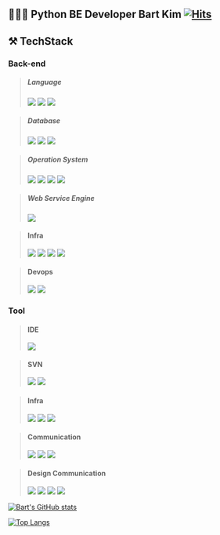 ## 👨🏻‍💻 Python BE Developer Bart Kim [![Hits](https://hits.seeyoufarm.com/api/count/incr/badge.svg?url=https%3A%2F%2Fgithub.com%2Fjaehwankim07120%2Fhit-counter&count_bg=%2379C83D&title_bg=%23555555&icon=&icon_color=%23E7E7E7&title=hits&edge_flat=false)](https://hits.seeyoufarm.com)



## ⚒️ TechStack

### Back-end

> ##### Language
> <a href="#" target="_blank"><img src="https://img.shields.io/badge/Python-3776AB?style=flat-square&logo=Python&logoColor=white"/></a>
> <a href="#" target="_blank"><img src="https://img.shields.io/badge/Go-00ADD8?style=flat-square&logo=Go&logoColor=white"/></a>
> <a href="#" target="_blank"><img src="https://img.shields.io/badge/JavaScript-F7DF1E?style=flat-square&logo=JavaScript&logoColor=white"/></a>

> ##### Database
> <a href="#" target="_blank"><img src="https://img.shields.io/badge/MySQL-4479A1?style=flat-square&logo=MySQL&logoColor=white"/></a>
> <a href="#" target="_blank"><img src="https://img.shields.io/badge/MariaDB-4479A1?style=flat-square&logo=MariaDB&logoColor=white"/></a>
> <a href="#" target="_blank"><img src="https://img.shields.io/badge/PostgreSQL-336791?style=flat-square&logo=PostgreSQL&logoColor=white"/></a>

> ##### Operation System
> <a href="#" target="_blank"><img src="https://img.shields.io/badge/Ubuntu-E95420?style=flat-square&logo=Ubuntu&logoColor=white"/></a>
> <a href="#" target="_blank"><img src="https://img.shields.io/badge/CentOS-262577?style=flat-square&logo=CentOS&logoColor=white"/></a>
> <a href="#" target="_blank"><img src="https://img.shields.io/badge/Linux-FCC624?style=flat-square&logo=Linux&logoColor=white"/></a>
> <a href="#" target="_blank"><img src="https://img.shields.io/badge/macOS-000000?style=flat-square&logo=macOS&logoColor=white"/></a>

> ##### Web Service Engine
> <a href="#" target="_blank"><img src="https://img.shields.io/badge/NGINX-009639?style=flat-square&logo=NGINX&logoColor=white"/></a>

> #### Infra
> <a href="#" target="_blank"><img src="https://img.shields.io/badge/AWS%20EC2-232F3E?style=flat-square&logo=Amazon%20AWS&logoColor=white"/></a>
> <a href="#" target="_blank"><img src="https://img.shields.io/badge/AWS%20Route53-232F3E?style=flat-square&logo=Amazon%20AWS&logoColor=white"/></a>
> <a href="#" target="_blank"><img src="https://img.shields.io/badge/AWS%20S3-232F3E?style=flat-square&logo=Amazon%20AWS&logoColor=white"/></a>
> <a href="#" target="_blank"><img src="https://img.shields.io/badge/AWS%20IAM-232F3E?style=flat-square&logo=Amazon%20AWS&logoColor=white"/></a>


> #### Devops
> <a href="#" target="_blank"><img src="https://img.shields.io/badge/CircleCI-232F3E?style=flat-square&logo=CircleCI&logoColor=white"/></a>
> <a href="#" target="_blank"><img src="https://img.shields.io/badge/Jenkins-232F3E?style=flat-square&logo=Jenkins&logoColor=white"/></a>


### Tool

> #### IDE
> <a href="#" target="_blank"><img src="https://img.shields.io/badge/Visual%20Studio%20Code-007ACC?style=flat-square&logo=Visual%20Studio%20Code&logoColor=white"/></a>


> #### SVN
> <a href="#" target="_blank"><img src="https://img.shields.io/badge/Bitbucket-0052CC?style=flat-square&logo=Bitbucket&logoColor=white"/></a>
> <a href="#" target="_blank"><img src="https://img.shields.io/badge/GitHub-181717?style=flat-square&logo=GitHub&logoColor=white"/></a>

> #### Infra
> <a href="#" target="_blank"><img src="https://img.shields.io/badge/Docker-2496ED?style=flat-square&logo=Docker&logoColor=white"/></a>
> <a href="#" target="_blank"><img src="https://img.shields.io/badge/Firebase-FFCA28?style=flat-square&logo=Firebase&logoColor=black"/></a>
> <a href="#" target="_blank"><img src="https://img.shields.io/badge/Postman-FF6C37?style=flat-square&logo=Postman&logoColor=white"/></a>

> #### Communication
> <a href="#" target="_blank"><img src="https://img.shields.io/badge/Jira-0052CC?style=flat-square&logo=Jira&logoColor=white"/></a>
> <a href="#" target="_blank"><img src="https://img.shields.io/badge/Notion-000000?style=flat-square&logo=Notion&logoColor=white"/></a>
> <a href="#" target="_blank"><img src="https://img.shields.io/badge/Slack-4A154B?style=flat-square&logo=Slack&logoColor=white"/></a>

> #### Design Communication
> <a href="#" target="_blank"><img src="https://img.shields.io/badge/Zeplin-F79733?style=flat-square&logo=Skyliner&logoColor=white"/></a>
> <a href="#" target="_blank"><img src="https://img.shields.io/badge/Adobe%20Photoshop-31A8FF?style=flat-square&logo=Adobe%20Photoshop&logoColor=white"/></a>
> <a href="#" target="_blank"><img src="https://img.shields.io/badge/Adobe%20Illustrator-FF9A00?style=flat-square&logo=Adobe%20Illustrator&logoColor=white"/></a>
> <a href="#" target="_blank"><img src="https://img.shields.io/badge/Figma-F24E1E?style=flat-square&logo=Figma&logoColor=white"/></a>


[![Bart's GitHub stats](https://github-readme-stats.vercel.app/api?username=jaehwankim07120&count_private=true&show_icons=true&hide=stars,contribs&title_color=fff&icon_color=79ff97&text_color=9f9f9f&bg_color=151515)](https://github.com/anuraghazra/github-readme-stats)

[![Top Langs](https://github-readme-stats.vercel.app/api/top-langs/?username=jaehwankim07120&layout=compact)](https://github.com/anuraghazra/github-readme-stats)

